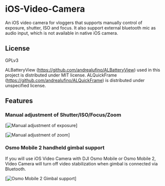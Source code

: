 # iOS-Video-Camera

An iOS video camera for vloggers that supports manually control of exposure, shutter, ISO and focus. It also support external bluetooth mic as audio input, which is not available in native iOS camera.

## License

GPLv3

ALBatteryView (https://github.com/andrealufino/ALBatteryView) used in this project is distributed under MIT license.
ALQuickFrame (https://github.com/andrealufino/ALQuickFrame) is distributed under unspecified license.

## Features

### Manual adjustment of Shutter/ISO/Focus/Zoom

[![Manual adjustment of exposure](https://huangjimmy.github.io/camera_exposure.gif)]

[![Manual adjustment of zoom](https://huangjimmy.github.io/camera_osmo_zoom.gif)]

### Osmo Mobile 2 handheld gimbal support

If you will use iOS Video Camera with DJI Osmo Mobile or Osmo Mobile 2, Video Camera will turn off video stabilization when gimbal is connected via Bluetooth.

[![Osmo Mobile 2 Gimbal support](https://huangjimmy.github.io/camera_osmo_mobile.gif)]
